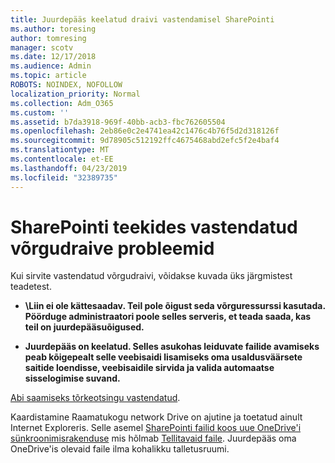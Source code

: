 ```yaml
---
title: Juurdepääs keelatud draivi vastendamisel SharePointi
ms.author: toresing
author: tomresing
manager: scotv
ms.date: 12/17/2018
ms.audience: Admin
ms.topic: article
ROBOTS: NOINDEX, NOFOLLOW
localization_priority: Normal
ms.collection: Adm_O365
ms.custom: ''
ms.assetid: b7da3918-969f-40bb-acb3-fbc762605504
ms.openlocfilehash: 2eb86e0c2e4741ea42c1476c4b76f5d2d318126f
ms.sourcegitcommit: 9d78905c512192ffc4675468abd2efc5f2e4baf4
ms.translationtype: MT
ms.contentlocale: et-EE
ms.lasthandoff: 04/23/2019
ms.locfileid: "32389735"
---
```

# <a name="fix-problems-with-sharepoint-libraries-mapped-to-network-drives"></a>SharePointi teekides vastendatud võrgudraive probleemid

Kui sirvite vastendatud võrgudraivi, võidakse kuvada üks järgmistest teadetest.
  
- **\\Liin ei ole kättesaadav. Teil pole õigust seda võrguressurssi kasutada. Pöörduge administraatori poole selles serveris, et teada saada, kas teil on juurdepääsuõigused.**
    
- **Juurdepääs on keelatud. Selles asukohas leiduvate failide avamiseks peab kõigepealt selle veebisaidi lisamiseks oma usaldusväärsete saitide loendisse, veebisaidile sirvida ja valida automaatse sisselogimise suvand.**
    
[Abi saamiseks tõrkeotsingu vastendatud](https://support.office.com/article/ef399c67-4578-4c3a-adbe-0b489084eabe.aspx).
  
Kaardistamine Raamatukogu network Drive on ajutine ja toetatud ainult Internet Exploreris. Selle asemel [SharePointi failid koos uue OneDrive'i sünkroonimisrakenduse](https://support.office.com/article/6de9ede8-5b6e-4503-80b2-6190f3354a88.aspx) mis hõlmab [Tellitavaid faile](https://support.office.com/article/0e6860d3-d9f3-4971-b321-7092438fb38e.aspx). Juurdepääs oma OneDrive'is olevaid faile ilma kohalikku talletusruumi.
  

